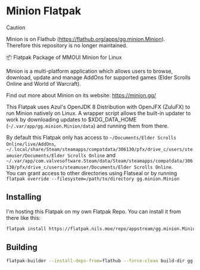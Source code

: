 # Minion Flatpak

> [!CAUTION]
>
> Minion is on Flathub (<https://flathub.org/apps/gg.minion.Minion>).  
> Therefore this repository is no longer maintained.

📦 Flatpak Package of MMOUI Minion for Linux

Minion is a multi-platform application which allows users to browse, download, update and manage AddOns for supported games (Elder Scrolls Online and World of Warcraft).

Find out more about Minion on its website: <https://minion.gg/>

This Flatpak uses Azul's OpenJDK 8 Distribution with OpenJFX (ZuluFX) to run Minion natively on Linux.
A wrapper script allows the built-in updater to work by downloading updates to $XDG_DATA_HOME (`~/.var/app/gg.minion.Minion/data`) and running them from there.

By default this Flatpak only has access to `~/Documents/Elder Scrolls Online/live/AddOns`, `~/.local/share/Steam/steamapps/compatdata/306130/pfx/drive_c/users/steamuser/Documents/Elder Scrolls Online` and `~/.var/app/com.valvesoftware.Steam/data/Steam/steamapps/compatdata/306130/pfx/drive_c/users/steamuser/Documents/Elder Scrolls Online`.  
You can grant access to other directories using Flatseal or by running `flatpak override --filesystem=/path/to/directory gg.minion.Minion`

## Installing

I'm hosting this Flatpak on my own Flatpak Repo. You can install it from there like this:

```bash
flatpak install https://flatpak.nils.moe/repo/appstream/gg.minion.Minion.flatpakref
```

## Building

```bash
flatpak-builder --install-deps-from=flathub --force-clean build-dir gg.minion.Minion.yml
```

